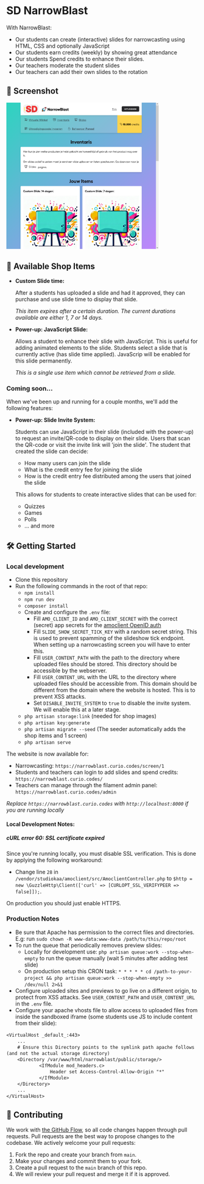# SD NarrowBlast

With NarrowBlast:
* Our students can create (interactive) slides for narrowcasting using HTML, CSS and optionally JavaScript
* Our students earn credits (weekly) by showing great attendance
* Our students Spend credits to enhance their slides. 
* Our teachers moderate the student slides
* Our teachers can add their own slides to the rotation

## 📸 Screenshot
<img src="./.github/screenshot-inventory.png" width="400px" alt="Screenshot of the inventory page" />

## 🎇 Available Shop Items

* **Custom Slide time:**

    After a students has uploaded a slide and had it approved, they can purchase and use slide time to display that slide.
    
    *This item expires after a certain duration. The current durations available are either 1, 7 or 14 days.*

* **Power-up: JavaScript Slide:**
    
    Allows a student to enhance their slide with JavaScript. This is useful for adding animated elements to the slide. Students select a slide that is currently active (has slide time applied). JavaScrip will be enabled for this slide permanently.
    
    *This is a single use item which cannot be retrieved from a slide.*

### Coming soon...

When we've been up and running for a couple months, we'll add the following features:

* **Power-up: Slide Invite System:**

    Students can use JavaScript in their slide (included with the power-up) to request an invite/QR-code to display on their slide. Users that scan the QR-code or visit the invite link will 'join the slide'. The student that created the slide can decide:
    * How many users can join the slide
    * What is the credit entry fee for joining the slide
    * How is the credit entry fee distributed among the users that joined the slide

    This allows for students to create interactive slides that can be used for:
    * Quizzes
    * Games
    * Polls
    * ... and more

## 🛠 Getting Started

### Local development
* Clone this repository
* Run the following commands in the root of that repo:
    * `npm install`
    * `npm run dev`
    * `composer install`
    * Create and configure the `.env` file:
        * Fill `AMO_CLIENT_ID` and `AMO_CLIENT_SECRET` with the correct (secret) app secrets for the [amoclient OpenID auth](https://github.com/StudioKaa/amoclient)
        * Fill `SLIDE_SHOW_SECRET_TICK_KEY` with a random secret string. This is used to prevent spamming of the slideshow tick endpoint. When setting up a narrowcasting screen you will have to enter this.
        * Fill `USER_CONTENT_PATH` with the path to the directory where uploaded files should be stored. This directory should be accessible by the webserver.
        * Fill `USER_CONTENT_URL` with the URL to the directory where uploaded files should be accessible from. This domain should be different from the domain where the website is hosted. This is to prevent XSS attacks.
        * Set `DISABLE_INVITE_SYSTEM` to `true` to disable the invite system. We will enable this at a later stage.
    * `php artisan storage:link` (needed for shop images)
    * `php artisan key:generate`
    * `php artisan migrate --seed` (The seeder automatically adds the shop items and 1 screen)
    * `php artisan serve`

The website is now available for:

* Narrowcasting: `https://narrowblast.curio.codes/screen/1`
* Students and teachers can login to add slides and spend credits: `https://narrowblast.curio.codes/`
* Teachers can manage through the filament admin panel: `https://narrowblast.curio.codes/admin`

*Replace `https://narrowblast.curio.codes` with `http://localhost:8000` if you are running locally*

#### Local Development Notes:

##### cURL error 60: SSL certificate expired
Since you're running locally, you must disable SSL verification. This is done by applying the following workaround:
* Change line `28` in `/vendor/studiokaa/amoclient/src/AmoclientController.php` to `$http = new \GuzzleHttp\Client(['curl' => [CURLOPT_SSL_VERIFYPEER => false]]);`. 

On production you should just enable HTTPS.

### Production Notes
* Be sure that Apache has permission to the correct files and directories. E.g: run `sudo chown -R www-data:www-data /path/to/this/repo/root`
* To run the queue that periodically removes preview slides:
    * Locally for development use: `php artisan queue:work --stop-when-empty` to run the queue manually (wait 5 minutes after adding test slide)
    * On production setup this CRON task: `* * * * * cd /path-to-your-project && php artisan queue:work --stop-when-empty >> /dev/null 2>&1`
* Configure uploaded sites and previews to go live on a different origin, to protect from XSS attacks. See `USER_CONTENT_PATH` and `USER_CONTENT_URL` in the `.env` file.
* Configure your apache vhosts file to allow access to uploaded files from inside the sandboxed iframe (some students use JS to include content from their slide):
```
<VirtualHost _default_:443>
    ...
    # Ensure this Directory points to the symlink path apache follows (and not the actual storage directory)
    <Directory /var/www/html/narrowblast/public/storage/>
            <IfModule mod_headers.c>
                Header set Access-Control-Allow-Origin "*"
            </IfModule>
    </Directory>
    ...
</VirtualHost>
```

## 🤝 Contributing

We work with [the GitHub Flow](https://docs.github.com/en/get-started/quickstart/github-flow), so all code changes happen through pull requests. Pull requests are the best way to propose changes to the codebase. We actively welcome your pull requests:

1. Fork the repo and create your branch from `main`.
2. Make your changes and commit them to your fork.
3. Create a pull request to the `main` branch of this repo.
4. We will review your pull request and merge it if it is approved.

